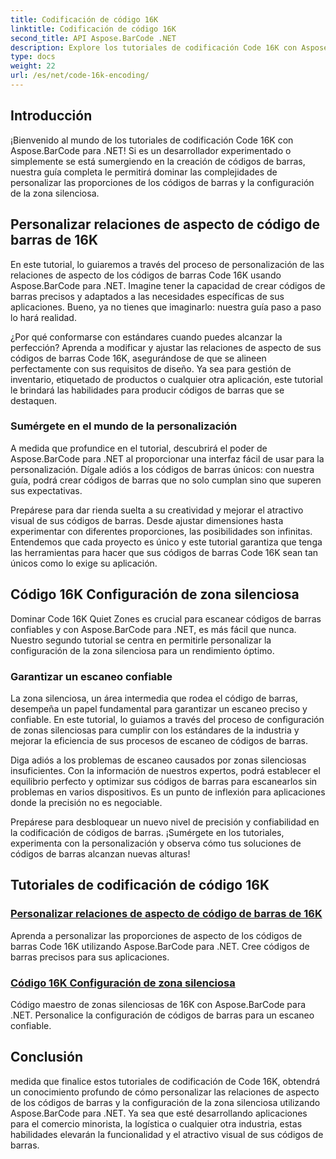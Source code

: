 ```yaml
---
title: Codificación de código 16K
linktitle: Codificación de código 16K
second_title: API Aspose.BarCode .NET
description: Explore los tutoriales de codificación Code 16K con Aspose.BarCode para .NET. Personalice las relaciones de aspecto de los códigos de barras y la configuración de la zona silenciosa para un escaneo preciso y confiable en sus aplicaciones.
type: docs
weight: 22
url: /es/net/code-16k-encoding/
---
```


## Introducción

¡Bienvenido al mundo de los tutoriales de codificación Code 16K con Aspose.BarCode para .NET! Si es un desarrollador experimentado o simplemente se está sumergiendo en la creación de códigos de barras, nuestra guía completa le permitirá dominar las complejidades de personalizar las proporciones de los códigos de barras y la configuración de la zona silenciosa.

## Personalizar relaciones de aspecto de código de barras de 16K

En este tutorial, lo guiaremos a través del proceso de personalización de las relaciones de aspecto de los códigos de barras Code 16K usando Aspose.BarCode para .NET. Imagine tener la capacidad de crear códigos de barras precisos y adaptados a las necesidades específicas de sus aplicaciones. Bueno, ya no tienes que imaginarlo: nuestra guía paso a paso lo hará realidad.

¿Por qué conformarse con estándares cuando puedes alcanzar la perfección? Aprenda a modificar y ajustar las relaciones de aspecto de sus códigos de barras Code 16K, asegurándose de que se alineen perfectamente con sus requisitos de diseño. Ya sea para gestión de inventario, etiquetado de productos o cualquier otra aplicación, este tutorial le brindará las habilidades para producir códigos de barras que se destaquen.

### Sumérgete en el mundo de la personalización

A medida que profundice en el tutorial, descubrirá el poder de Aspose.BarCode para .NET al proporcionar una interfaz fácil de usar para la personalización. Dígale adiós a los códigos de barras únicos: con nuestra guía, podrá crear códigos de barras que no solo cumplan sino que superen sus expectativas.

Prepárese para dar rienda suelta a su creatividad y mejorar el atractivo visual de sus códigos de barras. Desde ajustar dimensiones hasta experimentar con diferentes proporciones, las posibilidades son infinitas. Entendemos que cada proyecto es único y este tutorial garantiza que tenga las herramientas para hacer que sus códigos de barras Code 16K sean tan únicos como lo exige su aplicación.

## Código 16K Configuración de zona silenciosa

Dominar Code 16K Quiet Zones es crucial para escanear códigos de barras confiables y con Aspose.BarCode para .NET, es más fácil que nunca. Nuestro segundo tutorial se centra en permitirle personalizar la configuración de la zona silenciosa para un rendimiento óptimo.

### Garantizar un escaneo confiable

La zona silenciosa, un área intermedia que rodea el código de barras, desempeña un papel fundamental para garantizar un escaneo preciso y confiable. En este tutorial, lo guiamos a través del proceso de configuración de zonas silenciosas para cumplir con los estándares de la industria y mejorar la eficiencia de sus procesos de escaneo de códigos de barras.

Diga adiós a los problemas de escaneo causados por zonas silenciosas insuficientes. Con la información de nuestros expertos, podrá establecer el equilibrio perfecto y optimizar sus códigos de barras para escanearlos sin problemas en varios dispositivos. Es un punto de inflexión para aplicaciones donde la precisión no es negociable.

Prepárese para desbloquear un nuevo nivel de precisión y confiabilidad en la codificación de códigos de barras. ¡Sumérgete en los tutoriales, experimenta con la personalización y observa cómo tus soluciones de códigos de barras alcanzan nuevas alturas!
## Tutoriales de codificación de código 16K
### [Personalizar relaciones de aspecto de código de barras de 16K](./code-16k-aspect-ratio-customization/)
Aprenda a personalizar las proporciones de aspecto de los códigos de barras Code 16K utilizando Aspose.BarCode para .NET. Cree códigos de barras precisos para sus aplicaciones.
### [Código 16K Configuración de zona silenciosa](./code-16k-quiet-zone-settings/)
Código maestro de zonas silenciosas de 16K con Aspose.BarCode para .NET. Personalice la configuración de códigos de barras para un escaneo confiable.

## Conclusión

medida que finalice estos tutoriales de codificación de Code 16K, obtendrá un conocimiento profundo de cómo personalizar las relaciones de aspecto de los códigos de barras y la configuración de la zona silenciosa utilizando Aspose.BarCode para .NET. Ya sea que esté desarrollando aplicaciones para el comercio minorista, la logística o cualquier otra industria, estas habilidades elevarán la funcionalidad y el atractivo visual de sus códigos de barras.